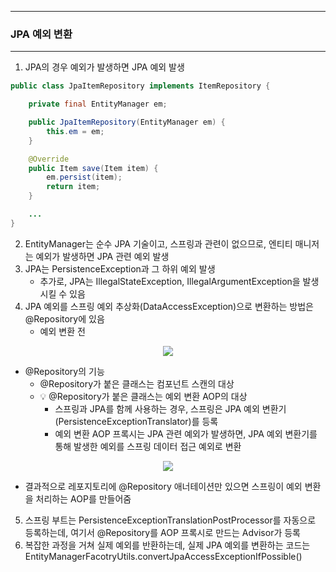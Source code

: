 -----
### JPA 예외 변환
-----
1. JPA의 경우 예외가 발생하면 JPA 예외 발생
```java
public class JpaItemRepository implements ItemRepository {

    private final EntityManager em;

    public JpaItemRepository(EntityManager em) {
        this.em = em;
    }

    @Override
    public Item save(Item item) {
        em.persist(item);
        return item;
    }

    ...
}
```
2. EntityManager는 순수 JPA 기술이고, 스프링과 관련이 없으므로, 엔티티 매니저는 예외가 발생하면 JPA 관련 예외 발생
3. JPA는 PersistenceException과 그 하위 예외 발생
   - 추가로, JPA는 IllegalStateException, IllegalArgumentException을 발생시킬 수 있음
4. JPA 예외를 스프링 예외 추상화(DataAccessException)으로 변환하는 방법은 @Repository에 있음
   - 예외 변환 전
<div align="center">
<img src="https://github.com/user-attachments/assets/50f93fb5-e00f-4d05-8cd1-7abd15e691b2">
</div>

  - @Repository의 기능
    + @Repository가 붙은 클래스는 컴포넌트 스캔의 대상
    + 💡 @Repository가 붙은 클래스는 예외 변환 AOP의 대상
      + 스프링과 JPA를 함께 사용하는 경우, 스프링은 JPA 예외 변환기(PersistenceExceptionTranslator)를 등록
      + 예외 변환 AOP 프록시는 JPA 관련 예외가 발생하면, JPA 예외 변환기를 통해 발생한 예외를 스프링 데이터 접근 예외로 변환
      
<div align="center">
<img src="https://github.com/user-attachments/assets/cc581016-b6fe-45e9-aabd-17f30cacd9d6">
</div>

  - 결과적으로 레포지토리에 @Repository 애너테이션만 있으면 스프링이 예외 변환을 처리하는 AOP를 만들어줌

5. 스프링 부트는 PersistenceExceptionTranslationPostProcessor를 자동으로 등록하는데, 여기서 @Repository를 AOP 프록시로 만드는 Advisor가 등록
6. 복잡한 과정을 거쳐 실제 예외를 반환하는데, 실제 JPA 예외를 변환하는 코드는 EntityManagerFacotryUtils.convertJpaAccessExceptionIfPossible()




